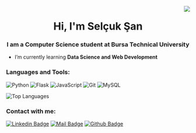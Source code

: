<img align='right' src="https://github-readme-stats.vercel.app/api?username=selcuksan&show_icons=true&theme=dracula">

<h1 align="center">Hi, I'm Selçuk Şan</h1>
<h3 align="center">I am a Computer Science student at Bursa Technical University</h3>

- I’m currently learning **Data Science and Web Development**


<h3 align="left">Languages and Tools:</h3>

![Python](https://img.shields.io/badge/Python-3776AB?style=for-the-badge&logo=python&logoColor=white)
![Flask](https://img.shields.io/badge/Flask-000000?style=for-the-badge&logo=flask&logoColor=white)
![JavaScript](https://img.shields.io/badge/JavaScript-323330?style=for-the-badge&logo=javascript&logoColor=F7DF1E)
![Git](https://img.shields.io/badge/Git-F05032?style=for-the-badge&logo=git&logoColor=white)
![MySQL](https://img.shields.io/badge/MySQL-00000F?style=for-the-badge&logo=mysql&logoColor=white)

![Top Languages](https://github-readme-stats.vercel.app/api/top-langs/?username=selcuksan&hide=Jupyter%20Notebook,CSS,HTML,PHP)


<h3 align="left">Contact with me:</h3>

[![Linkedin Badge](https://img.shields.io/badge/linkedin-%230077B5.svg?&style=for-the-badge&logo=linkedin&logoColor=white)](https://www.linkedin.com/in/selcuksan1/)
[![Mail Badge](https://img.shields.io/badge/email-c14438?style=for-the-badge&logo=Gmail&logoColor=white&link=mailto:selcuk1330@gmail.com)](mailto:selcuk1330@gmail.com)
[![Github Badge](https://img.shields.io/badge/github-333?style=for-the-badge&logo=github&logoColor=white)](https://github.com/selcuksan)  
